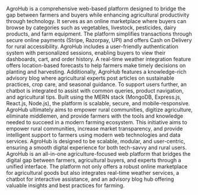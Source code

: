 AgroHub is a comprehensive web-based platform designed to bridge the gap between farmers and buyers while enhancing agricultural productivity through technology. It serves as an online marketplace where buyers can browse by categories such as vegetables, livestock, pesticides, dairy products, and farm equipment. The platform simplifies transactions through secure online payments (Stripe, Razorpay, UPI) and offers Cash on Delivery for rural accessibility. AgroHub includes a user-friendly authentication system with personalized sessions, enabling buyers to view their dashboards, cart, and order history. A real-time weather integration feature offers location-based forecasts to help farmers make timely decisions on planting and harvesting. Additionally, AgroHub features a knowledge-rich advisory blog where agricultural experts post articles on sustainable practices, crop care, and seasonal guidance. To support users further, an chatbot is integrated to assist with common queries, product navigation, and agricultural tips. Built using the MERN stack (MongoDB, Express.js, React.js, Node.js), the platform is scalable, secure, and mobile-responsive. AgroHub ultimately aims to empower rural communities, digitize agriculture, eliminate middlemen, and provide farmers with the tools and knowledge needed to succeed in a modern farming ecosystem.
This initiative aims to empower rural communities, increase market transparency, and provide intelligent support to farmers using modern web technologies and data services. AgroHub is designed to be scalable, modular, and user-centric, ensuring a smooth digital experience for both tech-savvy and rural users. AgroHub is an all-in-one agriculture-focused web platform that bridges the digital gap between farmers, agricultural buyers, and experts through a unified interface. The platform not only offers a robust online marketplace for agricultural goods but also integrates real-time weather services, a chatbot for interactive assistance, and an advisory blog hub offering valuable insights and best practices for farming.
